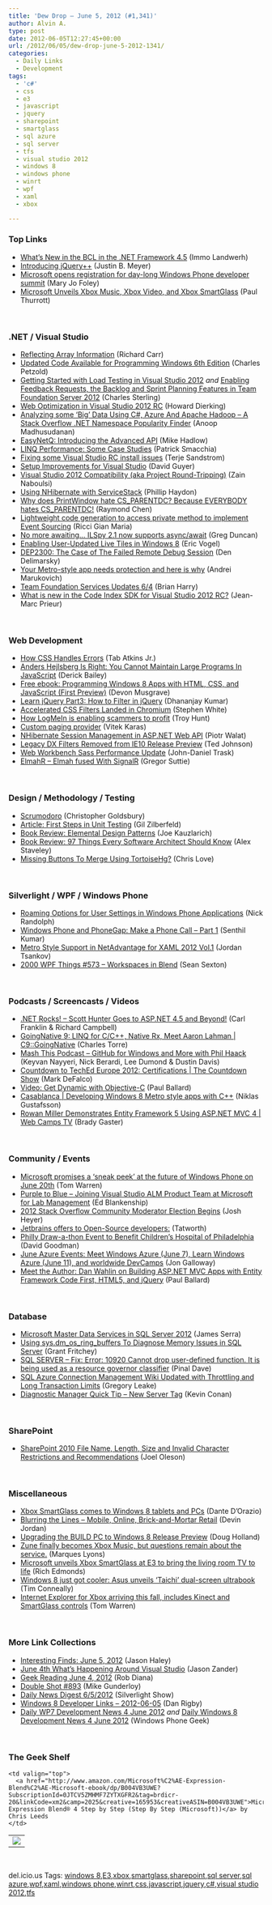 ```yaml
---
title: 'Dew Drop – June 5, 2012 (#1,341)'
author: Alvin A.
type: post
date: 2012-06-05T12:27:45+00:00
url: /2012/06/05/dew-drop-june-5-2012-1341/
categories:
  - Daily Links
  - Development
tags:
  - 'c#'
  - css
  - e3
  - javascript
  - jquery
  - sharepoint
  - smartglass
  - sql azure
  - sql server
  - tfs
  - visual studio 2012
  - windows 8
  - windows phone
  - winrt
  - wpf
  - xaml
  - xbox

---
```

### <a name="top"></a>Top Links

  * <a href="http://blogs.msdn.com/b/bclteam/archive/2012/06/04/what-s-new-in-the-bcl-in-the-net-framework-4-5-immo.aspx" target="_blank">What&#8217;s New in the BCL in the .NET Framework 4.5</a> (Immo Landwerh)
  * [Introducing jQuery++][1] (Justin B. Meyer)
  * [Microsoft opens registration for day-long Windows Phone developer summit][2] (Mary Jo Foley)
  * [Microsoft Unveils Xbox Music, Xbox Video, and Xbox SmartGlass][3] (Paul Thurrott)

&#160;

### <a name="dotnet"></a>.NET / Visual Studio

  * [Reflecting Array Information][4] (Richard Carr)
  * [Updated Code Available for Programming Windows 6th Edition][5] (Charles Petzold)
  * [Getting Started with Load Testing in Visual Studio 2012][6] _and_ [Enabling Feedback Requests, the Backlog and Sprint Planning Features in Team Foundation Server 2012][7] (Charles Sterling)
  * [Web Optimization in Visual Studio 2012 RC][8] (Howard Dierking)
  * [Analyzing some ‘Big’ Data Using C#, Azure And Apache Hadoop – A Stack Overflow .NET Namespace Popularity Finder][9] (Anoop Madhusudanan)
  * [EasyNetQ: Introducing the Advanced API][10] (Mike Hadlow)
  * [LINQ Performance: Some Case Studies][11] (Patrick Smacchia)
  * [Fixing some Visual Studio RC install issues][12] (Terje Sandstrom)
  * [Setup Improvements for Visual Studio][13] (David Guyer)
  * [Visual Studio 2012 Compatibility (aka Project Round-Tripping)][14] (Zain Naboulsi)
  * [Using NHibernate with ServiceStack][15] (Phillip Haydon)
  * [Why does PrintWindow hate CS\_PARENTDC? Because EVERYBODY hates CS\_PARENTDC!][16] (Raymond Chen)
  * [Lightweight code generation to access private method to implement Event Sourcing][17] (Ricci Gian Maria)
  * [No more awaiting&#8230; ILSpy 2.1 now supports async/await][18] (Greg Duncan)
  * [Enabling User-Updated Live Tiles in Windows 8][19] (Eric Vogel)
  * [DEP2300: The Case of The Failed Remote Debug Session][20] (Den Delimarsky)
  * [Your Metro-style app needs protection and here is why][21] (Andrei Marukovich)
  * [Team Foundation Services Updates 6/4][22] (Brian Harry)
  * <a href="http://blogs.msdn.com/b/visualstudioalm/archive/2012/06/05/what-is-new-in-the-code-index-sdk-for-visual-studio-2012-rc.aspx" target="_blank">What is new in the Code Index SDK for Visual Studio 2012 RC?</a> (Jean-Marc Prieur)

&#160;

### <a name="web"></a>Web Development

  * [How CSS Handles Errors][23] (Tab Atkins Jr.)
  * [Anders Hejlsberg Is Right: You Cannot Maintain Large Programs In JavaScript][24] (Derick Bailey)
  * [Free ebook: Programming Windows 8 Apps with HTML, CSS, and JavaScript (First Preview)][25] (Devon Musgrave)
  * [Learn jQuery Part3: How to Filter in jQuery][26] (Dhananjay Kumar)
  * [Accelerated CSS Filters Landed in Chromium][27] (Stephen White)
  * [How LogMeIn is enabling scammers to profit][28] (Troy Hunt)
  * [Custom paging provider][29] (Vitek Karas)
  * <a href="http://www.piotrwalat.net/nhibernate-session-management-in-asp-net-web-api/" target="_blank">NHibernate Session Management in ASP.NET Web API</a> (Piotr Walat)
  * [Legacy DX Filters Removed from IE10 Release Preview][30] (Ted Johnson)
  * [Web Workbench Sass Performance Update][31] (John-Daniel Trask)
  * [ElmahR – Elmah fused With SignalR][32] (Gregor Suttie)

&#160;

### <a name="design"></a>Design / Methodology / Testing

  * [Scrumodoro][33] (Christopher Goldsbury)
  * [Article: First Steps in Unit Testing][34] (Gil Zilberfeld)
  * [Book Review: Elemental Design Patterns][35] (Joe Kauzlarich)
  * [Book Review: 97 Things Every Software Architect Should Know][36] (Alex Staveley)
  * [Missing Buttons To Merge Using TortoiseHg?][37] (Chris Love)

&#160;

### <a name="silverlight"></a>Silverlight / WPF / Windows Phone

  * [Roaming Options for User Settings in Windows Phone Applications][38] (Nick Randolph)
  * [Windows Phone and PhoneGap: Make a Phone Call – Part 1][39] (Senthil Kumar)
  * [Metro Style Support in NetAdvantage for XAML 2012 Vol.1][40] (Jordan Tsankov)
  * <a href="http://wpf.2000things.com/2012/06/05/573-workspaces-in-blend/" target="_blank">2000 WPF Things #573 – Workspaces in Blend</a> (Sean Sexton)

&#160;

### <a name="podcasts"></a>Podcasts / Screencasts / Videos

  * <a href="http://www.dotnetrocks.com/default.aspx?ShowNum=773" target="_blank">.NET Rocks! &#8211; Scott Hunter Goes to ASP.NET 4.5 and Beyond!</a> (Carl Franklin & Richard Campbell)
  * [GoingNative 9: LINQ for C/C++, Native Rx, Meet Aaron Lahman | C9::GoingNative][41] (Charles Torre)
  * <a href="http://mashthis.io/github-for-windows-and-more-with-phil-haack" target="_blank">Mash This Podcast &#8211; GitHub for Windows and More with Phil Haack</a> (Keyvan Nayyeri, Nick Berardi, Lee Dumond & Dustin Davis)
  * [Countdown to TechEd Europe 2012: Certifications | The Countdown Show][42] (Mark DeFalco)
  * [Video: Get Dynamic with Objective-C][43] (Paul Ballard)
  * [Casablanca | Developing Windows 8 Metro style apps with C++][44] (Niklas Gustafsson)
  * [Rowan Miller Demonstrates Entity Framework 5 Using ASP.NET MVC 4 | Web Camps TV][45] (Brady Gaster)

&#160;

### <a name="events"></a>Community / Events

  * [Microsoft promises a &#8216;sneak peek&#8217; at the future of Windows Phone on June 20th][46] (Tom Warren)
  * [Purple to Blue – Joining Visual Studio ALM Product Team at Microsoft for Lab Management][47] (Ed Blankenship)
  * [2012 Stack Overflow Community Moderator Election Begins][48] (Josh Heyer)
  * [Jetbrains offers to Open-Source developers:][49] (Tatworth)
  * [Philly Draw-a-thon Event to Benefit Children’s Hospital of Philadelphia][50] (David Goodman)
  * [June Azure Events: Meet Windows Azure (June 7), Learn Windows Azure (June 11), and worldwide DevCamps][51] (Jon Galloway)
  * [Meet the Author: Dan Wahlin on Building ASP.NET MVC Apps with Entity Framework Code First, HTML5, and jQuery][52] (Paul Ballard)

&#160;

### <a name="sql"></a>Database

  * [Microsoft Master Data Services in SQL Server 2012][53] (James Serra)
  * [Using sys.dm\_os\_ring_buffers To Diagnose Memory Issues in SQL Server][54] (Grant Fritchey)
  * [SQL SERVER – Fix: Error: 10920 Cannot drop user-defined function. It is being used as a resource governor classifier][55] (Pinal Dave)
  * [SQL Azure Connection Management Wiki Updated with Throttling and Long Transaction Limits][56] (Gregory Leake)
  * [Diagnostic Manager Quick Tip &#8211; New Server Tag][57] (Kevin Conan)

&#160;

### <a name="sp"></a>SharePoint

  * [SharePoint 2010 File Name, Length, Size and Invalid Character Restrictions and Recommendations][58] (Joel Oleson)

&#160;

### <a name="misc"></a>Miscellaneous

  * [Xbox SmartGlass comes to Windows 8 tablets and PCs][59] (Dante D&#8217;Orazio)
  * [Blurring the Lines – Mobile, Online, Brick-and-Mortar Retail][60] (Devin Jordan)
  * [Upgrading the BUILD PC to Windows 8 Release Preview][61] (Doug Holland)
  * [Zune finally becomes Xbox Music, but questions remain about the service.][62] (Marques Lyons)
  * [Microsoft unveils Xbox SmartGlass at E3 to bring the living room TV to life][63] (Rich Edmonds)
  * [Windows 8 just got cooler: Asus unveils &#8216;Taichi&#8217; dual-screen ultrabook][64] (Tim Conneally)
  * [Internet Explorer for Xbox arriving this fall, includes Kinect and SmartGlass controls][65] (Tom Warren)

&#160;

### <a name="links"></a>More Link Collections

  * [Interesting Finds: June 5, 2012][66] (Jason Haley)
  * [June 4th What’s Happening Around Visual Studio][67] (Jason Zander)
  * [Geek Reading June 4, 2012][68] (Rob Diana)
  * [Double Shot #893][69] (Mike Gunderloy)
  * [Daily News Digest 6/5/2012][70] (Silverlight Show)
  * [Windows 8 Developer Links – 2012-06-05][71] (Dan Rigby)
  * [Daily WP7 Development News 4 June 2012][72] _and_ [Daily Windows 8 Development News 4 June 2012][73] (Windows Phone Geek)

&#160;

### <a name="shelf"></a>The Geek Shelf

<table border="0" cellspacing="0" cellpadding="0">
  <tr>
    <td>
      <img data-recalc-dims="1" decoding="async" src="https://i0.wp.com/ecx.images-amazon.com/images/I/51CocL7Tx6L._SL160_.jpg?w=660" />
    </td>
    
    <td valign="top">
      <a href="http://www.amazon.com/Microsoft%C2%AE-Expression-Blend%C2%AE-Microsoft-ebook/dp/B004VB3UWE?SubscriptionId=0JTCV5ZMHMF7ZYTXGFR2&tag=brdicr-20&linkCode=xm2&camp=2025&creative=165953&creativeASIN=B004VB3UWE">Microsoft® Expression Blend® 4 Step by Step (Step By Step (Microsoft))</a> by Chris Leeds
    </td>
  </tr>
</table>

&#160;

<div style="padding-bottom: 0px; margin: 0px; padding-left: 0px; padding-right: 0px; display: inline; float: none; padding-top: 0px" id="scid:0767317B-992E-4b12-91E0-4F059A8CECA8:7c48948f-6765-4beb-9d2d-0b73db3c2b3c" class="wlWriterEditableSmartContent">
  del.icio.us Tags: <a href="http://del.icio.us/popular/windows+8" rel="tag">windows 8</a>,<a href="http://del.icio.us/popular/E3" rel="tag">E3</a>,<a href="http://del.icio.us/popular/xbox" rel="tag">xbox</a>,<a href="http://del.icio.us/popular/smartglass" rel="tag">smartglass</a>,<a href="http://del.icio.us/popular/sharepoint" rel="tag">sharepoint</a>,<a href="http://del.icio.us/popular/sql+server" rel="tag">sql server</a>,<a href="http://del.icio.us/popular/sql+azure" rel="tag">sql azure</a>,<a href="http://del.icio.us/popular/wpf" rel="tag">wpf</a>,<a href="http://del.icio.us/popular/xaml" rel="tag">xaml</a>,<a href="http://del.icio.us/popular/windows+phone" rel="tag">windows phone</a>,<a href="http://del.icio.us/popular/winrt" rel="tag">winrt</a>,<a href="http://del.icio.us/popular/css" rel="tag">css</a>,<a href="http://del.icio.us/popular/javascript" rel="tag">javascript</a>,<a href="http://del.icio.us/popular/jquery" rel="tag">jquery</a>,<a href="http://del.icio.us/popular/c%23" rel="tag">c#</a>,<a href="http://del.icio.us/popular/visual+studio+2012" rel="tag">visual studio 2012</a>,<a href="http://del.icio.us/popular/tfs" rel="tag">tfs</a>
</div>

 [1]: http://feedproxy.google.com/~r/JupiterMain/~3/Ax-RceNFuX8/introducing-jquerypp.html
 [2]: http://www.zdnet.com/blog/microsoft/microsoft-opens-registration-for-day-long-windows-phone-developer-summit/12843
 [3]: http://www.winsupersite.com/article/paul-thurrotts-wininfo/nickelodean-paramount-movies-machinima-univision-143313
 [4]: http://feedproxy.google.com/~r/BlackwaspLatestAdditions/~3/LpgGI9BlIGU/RSSLanding.aspx
 [5]: http://www.charlespetzold.com/blog/2012/06/Updated-Code-Available-for-Programming-Windows-6th-Edition.html
 [6]: http://blogs.msdn.com/b/visualstudioalm/archive/2012/06/04/getting-started-with-load-testing-in-visual-studio-2012.aspx
 [7]: http://blogs.msdn.com/b/visualstudioalm/archive/2012/06/04/enabling-feedback-requests-the-backlog-and-sprint-planning-in-team-foundation-server-2012.aspx
 [8]: http://feedproxy.google.com/~r/CodeBetter/~3/FHe0xyNxJzg/
 [9]: http://feedproxy.google.com/~r/amazedsaint/articles/~3/U4xb--kukKw/analyzing-some-big-data-using-c-azure.html
 [10]: http://feedproxy.google.com/~r/CodeRant/~3/CGTDkRNydaM/easynetq-introducing-advanced-api.html
 [11]: http://feedproxy.google.com/~r/CodeBetter/~3/C-3odxx_A7M/
 [12]: http://feedproxy.google.com/~r/Terje/~3/HIcirhUv8XE/fixing-some-visual-studio-rc-install-issues.aspx
 [13]: http://blogs.msdn.com/b/visualstudio/archive/2012/06/04/setup-improvements-for-visual-studio.aspx
 [14]: http://feedproxy.google.com/~r/zainnab/~3/HQpcEgfT-CA/visual-studio-2012-compatibility-aka-project-round-tripping.aspx
 [15]: http://www.philliphaydon.com/2012/06/using-nhibernate-with-servicestack/
 [16]: http://blogs.msdn.com/b/oldnewthing/archive/2012/06/04/10314472.aspx
 [17]: http://feedproxy.google.com/~r/AlkampferEng/~3/1GGsiisU-SQ/
 [18]: http://coolthingoftheday.blogspot.com/2012/06/no-more-awaiting-ilspy-21-now-supports.html
 [19]: http://visualstudiomagazine.com/articles/2012/06/04/update-live-tiles-windows-8.aspx
 [20]: http://dennisdel.com/blog/dep2300-the-case-of-the-failed-remote-debug-session
 [21]: http://lunarfrog.com/blog/2012/06/05/metro-app-protection/
 [22]: http://blogs.msdn.com/b/bharry/archive/2012/06/04/team-foundation-services-updates-6-4.aspx
 [23]: http://www.xanthir.com/blog/b4JF0
 [24]: http://feedproxy.google.com/~r/LosTechies/~3/qzweumvf6bs/
 [25]: http://blogs.msdn.com/b/microsoft_press/archive/2012/06/04/free-ebook-programming-windows-8-apps-with-html-css-and-javascript-first-preview.aspx
 [26]: http://debugmode.net/2012/06/05/learn-jquery-part3-how-to-filter-in-jquery/
 [27]: http://blog.chromium.org/2012/06/accelerated-css-filters-landed-in.html
 [28]: http://feedproxy.google.com/~r/TroyHunt/~3/MxOPw_GXs9Y/how-logmein-is-enabling-scammers-to.html
 [29]: http://blogs.msdn.com/b/vitek/archive/2012/06/04/custom-paging-provider.aspx
 [30]: http://blogs.msdn.com/b/ie/archive/2012/06/04/legacy-dx-filters-removed-from-ie10-release-preview.aspx
 [31]: http://www.mindscapehq.com/blog/index.php/2012/06/04/web-workbench-sass-performance-update/
 [32]: http://gregorsuttie.com/2012/06/04/elmahr-elmah-fused-with-signalr/
 [33]: http://www.infoq.com/news/2012/06/scrumodoro
 [34]: http://www.infoq.com/articles/First-Steps-Unit-Testing
 [35]: http://rss.slashdot.org/~r/Slashdot/slashdot/~3/LE5gdja-aU8/book-review-elemental-design-patterns
 [36]: http://feeds.dzone.com/~r/javalobby/frontpage/~3/UWF_3ZrVU-Y/book-review-97-things-every
 [37]: http://professionalaspnet.com/archive/2012/06/05/Missing-Buttons-To-Merge-Using-TortoiseHg_3F00_.aspx
 [38]: http://visualstudiomagazine.com/articles/2012/06/05/roaming-settings-with-windows-phone-applications.aspx
 [39]: http://mobile.dzone.com/articles/windows-phone-and-phonegap-0
 [40]: http://blogs.infragistics.com/blogs/jordan_tsankov/archive/2012/06/04/metro-style-support-in-netadvantage-for-xaml-2012-vol-1.aspx
 [41]: http://channel9.msdn.com/Shows/C9-GoingNative/GoingNative-9-LINQ-for-C-Native-Rx-RxC-Meet-Aaron-Lahman
 [42]: http://channel9.msdn.com/Shows/The-Countdown-Show/Countdown-to-TechEd-Europe-2012-Certifications
 [43]: http://blog.pluralsight.com/2012/06/04/video-get-dynamic-with-objective-c/
 [44]: http://channel9.msdn.com/Events/Windows-Camp/Developing-Windows-8-Metro-style-apps-in-Cpp/Casablanca
 [45]: http://channel9.msdn.com/Shows/Web+Camps+TV/Rowan-Miller-Demonstrates-Entity-Framework-5-Using-ASPNET-MVC-4
 [46]: http://www.theverge.com/2012/6/4/3063346/microsoft-promises-sneak-peek-future-windows-phone-june-20th
 [47]: http://feedproxy.google.com/~r/EdSquared/~3/qtKAWHu1cR4/Purple+To+Blue+Joining+Visual+Studio+ALM+Product+Team+At+Microsoft+For+Lab+Management.aspx
 [48]: http://blog.stackoverflow.com/2012/06/2012-stack-overflow-community-moderator-election-begins/
 [49]: http://geekswithblogs.net/TATWORTH/archive/2012/06/04/jetbrains-offers-to-open-source-developers.aspx
 [50]: http://geekadelphia.com/2012/06/04/philly-draw-a-thon-event-to-benefit-childrens-hospital-of-philadelphia/
 [51]: http://feedproxy.google.com/~r/jongalloway/~3/wQfXk3ocmPI/meet-and-learn-windows-azure.aspx
 [52]: http://blog.pluralsight.com/2012/06/04/meet-the-author-dan-wahlin-on-building-asp-net-mvc-apps-with-entity-framework-code-first-html5-jquery/
 [53]: http://www.sqlservercentral.com/blogs/jamesserra/2012/06/04/microsoft-master-data-services-in-sql-server-2012/
 [54]: http://blogs.msdn.com/b/mvpawardprogram/archive/2012/06/04/using-sys-dm-os-ring-buffers-to-diagnose-memory-issues-in-sql-server.aspx
 [55]: http://blog.sqlauthority.com/2012/06/05/sql-server-fix-error-10920-cannot-drop-user-defined-function-it-is-being-used-as-a-resource-governor-classifier/
 [56]: http://blogs.msdn.com/b/windowsazure/archive/2012/06/04/sql-azure-connection-management-wiki-updated-with-throttling-and-long-transaction-limits.aspx
 [57]: http://blogs.lessthandot.com/index.php/DataMgmt/DataDesign/diagnostic-manager-quick-tip-new
 [58]: http://feedproxy.google.com/~r/JoelsSharepointLand/~3/8Ny7DhB7BJA/ViewPost.aspx
 [59]: http://www.theverge.com/2012/6/4/3063088/xbox-smart-glass-comes-to-windows-8
 [60]: http://www.identitymine.com/forward/2012/06/mobile-retail/
 [61]: http://blogs.msdn.com/b/dohollan/archive/2012/06/04/windows-8-release-preview.aspx
 [62]: http://feedproxy.google.com/~r/liveside/~3/qAbb4zlpBsA/
 [63]: http://feedproxy.google.com/~r/wmexperts/~3/GNckDFUp7bE/story01.htm
 [64]: http://feeds.betanews.com/~r/bn/~3/aBRYE_uKlt4/
 [65]: http://www.theverge.com/2012/6/4/3062519/internet-explorer-xbox-360-kinect
 [66]: http://jasonhaley.com/blog/post.aspx?id=32c9257d-158e-4b3b-a482-57daa95395c5
 [67]: http://blogs.msdn.com/b/jasonz/archive/2012/06/04/june-4th-whats-happening-around-visual-studio.aspx
 [68]: http://feedproxy.google.com/~r/RegularGeek/~3/7DAvu0vzLEE/
 [69]: http://afreshcup.com/home/2012/6/5/double-shot-893.html
 [70]: http://feedproxy.google.com/~r/silverlightshow/~3/svmY6pmjPCs/Daily-News-Digest-6-5-2012.aspx
 [71]: http://danrigby.com/2012/06/04/windows-8-developer-links-2012-06-05/
 [72]: http://feedproxy.google.com/~r/Windowsphonegeek/~3/6SIb7XkA4hM/daily-wp7-development-news-4-june-2012
 [73]: http://www.windowsphonegeek.com/windows-8-news/daily-windows-8-development-news-4-june-2012